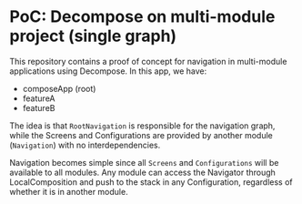 # PoC: Decompose on multi-module project (single graph)


This repository contains a proof of concept for navigation in multi-module applications using Decompose. In this app, we have:

- composeApp (root)
- featureA
- featureB

The idea is that `RootNavigation` is responsible for the navigation graph, while the Screens and Configurations are provided by another module (`Navigation`) with no interdependencies.

Navigation becomes simple since all `Screens` and `Configurations` will be available to all modules. Any module can access the Navigator through LocalComposition and push to the stack in any Configuration, regardless of whether it is in another module.
